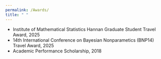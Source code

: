 ```yaml
---
permalink: /Awards/
title: " "
---
```


- Institute of Mathematical Statistics Hannan Graduate Student Travel Award, 2025
- 14th International Conference on Bayesian Nonparametics (BNP14) Travel Award, 2025
- Academic Performance Scholarship, 2018
